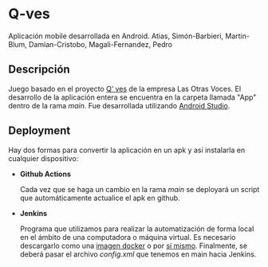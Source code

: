 # Q-ves
Aplicación mobile desarrollada en Android.
Atias, Simón-Barbieri, Martin-Blum, Damian-Cristobo, Magali-Fernandez, Pedro

## Descripción

Juego basado en el proyecto [Q’ ves](https://lasotrasvoces.org.ar/blog/2018/02/27/q-ves-un-juego-sobre-estereotipos-de-genero/) de la empresa Las Otras Voces. El desarrollo de la aplicación entera se encuentra en la carpeta llamada "App" dentro de la rama *main*. Fue desarrollada utilizando [Android Studio](https://developer.android.com/studio).

## Deployment

Hay dos formas para convertir la aplicación en un apk y así instalarla en cualquier dispositivo:

- **Github Actions**

  Cada vez que se haga un cambio en la rama *main* se deployará un script que automáticamente actualice el apk en github.
  
- **Jenkins** 

  Programa que utilizamos para realizar la automatización de forma local en el ámbito de una computadora o máquina virtual. Es necesario descargarlo como una [imagen docker](https://hub.docker.com/r/jenkins/jenkins) o por [sí mismo](https://www.jenkins.io/download/). Finalmente, se deberá pasar el archivo *config.xml* que tenemos en main hacia Jenkins.
